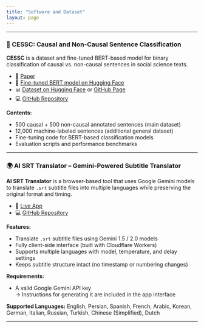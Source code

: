 ```yaml
---
title: "Software and Dataset"
layout: page
---
```


---
### 🧪 CESSC: Causal and Non-Causal Sentence Classification

**CESSC** is a dataset and fine-tuned BERT-based model for binary classification of causal vs. non-causal sentences in social science texts.

- 📄 [Paper](https://www.cambridge.org/core/journals/research-synthesis-methods/article/capturing-causal-claims-a-finetuned-text-mining-model-for-extracting-causal-sentences-from-social-science-papers/E76E6EFB3373DE4FE6D9DCDB56271CEE?utm_campaign=shareaholic&utm_medium=copy_link&utm_source=bookmark)  
- 🧠 [Fine-tuned BERT model on Hugging Face](https://huggingface.co/rasoultilburg/ssc_bert)  
- 📊 [Dataset on Hugging Face](https://huggingface.co/datasets/rasoultilburg/ssc)  or [GitHub Page](https://github.com/rasoulnorouzi/cessc/tree/main/datasets)
- 💻 [GitHub Repository](https://github.com/rasoulnorouzi/cessc)

**Contents:**
- 500 causal + 500 non-causal annotated sentences (main dataset)
- 12,000 machine-labeled sentences (additional general dataset)
- Fine-tuning code for BERT-based classification models
- Evaluation scripts and performance benchmarks

---

### 🌍 AI SRT Translator – Gemini-Powered Subtitle Translator

**AI SRT Translator** is a browser-based tool that uses Google Gemini models to translate `.srt` subtitle files into multiple languages while preserving the original format and timing.

- 🔗 [Live App](https://dry-disk-f14d.rasoulnorouzi.workers.dev/)  
- 💻 [GitHub Repository](https://github.com/rasoulnorouzi/ai-srt-translator)

**Features:**
- Translate `.srt` subtitle files using Gemini 1.5 / 2.0 models
- Fully client-side interface (built with Cloudflare Workers)
- Supports multiple languages with model, temperature, and delay settings
- Keeps subtitle structure intact (no timestamp or numbering changes)

**Requirements:**
- A valid Google Gemini API key  
  → Instructions for generating it are included in the app interface

**Supported Languages:**
English, Persian, Spanish, French, Arabic, Korean, German, Italian, Russian, Turkish, Chinese (Simplified), Dutch

---
